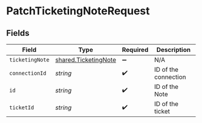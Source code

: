 # PatchTicketingNoteRequest


## Fields

| Field                                                        | Type                                                         | Required                                                     | Description                                                  |
| ------------------------------------------------------------ | ------------------------------------------------------------ | ------------------------------------------------------------ | ------------------------------------------------------------ |
| `ticketingNote`                                              | [shared.TicketingNote](../../models/shared/ticketingnote.md) | :heavy_minus_sign:                                           | N/A                                                          |
| `connectionId`                                               | *string*                                                     | :heavy_check_mark:                                           | ID of the connection                                         |
| `id`                                                         | *string*                                                     | :heavy_check_mark:                                           | ID of the Note                                               |
| `ticketId`                                                   | *string*                                                     | :heavy_check_mark:                                           | ID of the ticket                                             |